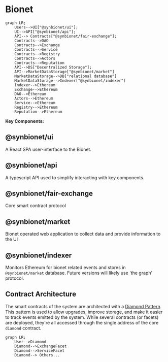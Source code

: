# Bionet

```mermaid
graph LR;
    Users-->UI["@synbionet/ui"];
    UI-->API["@synbionet/api"];
    API--> Contracts["@synbionet/fair-exchange"];
    Contracts-->DAO
    Contracts-->Exchange
    Contracts-->Service
    Contracts-->Registry
    Contracts-->Actors
    Contracts-->Reputation
    API-->DS["Decentralized Storage"];
    API-->MarketDataStorage["@synbionet/market"]
    MarketDataStorage-->DB["relational database"]
    MarketDataStorage-->Indexer["@synbionet/indexer"]
    Indexer-->Ethereum
    Exchange-->Ethereum
    DAO-->Ethereum
    Actors-->Ethereum
    Service-->Ethereum
    Registry-->Ethereum
    Reputation-->Ethereum
```

**Key Components:**

## @synbionet/ui
A React SPA user-interface to the Bionet.

## @synbionet/api
A typescript API used to simplify interacting with key components.

## @synbionet/fair-exchange
Core smart contract protocol

## @synbionet/market
Bionet operated web application to collect data and provide information to the UI

## @synbionet/indexer
Monitors Ethereum for bionet related events and stores in `@synbionet/market` database.
Future versions will likely use 'the graph' protocol.


## Contract Architecture
The smart contracts of the system are architected with a [Diamond Pattern](https://eips.ethereum.org/EIPS/eip-2535). This pattern is used to allow upgrades, improve storage, and make it easier to track events emitted by the system.  While several contracts (or facets) are deployed, they're all accessed through the single address of the core `diamond` contract. 

```mermaid
graph LR;
    User-->Diamond
    Diamond-->ExchangeFacet
    Diamond-->ServiceFacet
    Diamond--> Others...
```




